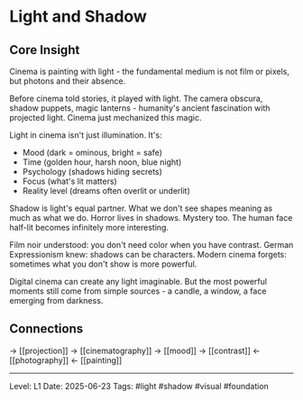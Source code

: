 # Light and Shadow

## Core Insight
Cinema is painting with light - the fundamental medium is not film or pixels, but photons and their absence.

Before cinema told stories, it played with light. The camera obscura, shadow puppets, magic lanterns - humanity's ancient fascination with projected light. Cinema just mechanized this magic.

Light in cinema isn't just illumination. It's:
- Mood (dark = ominous, bright = safe)
- Time (golden hour, harsh noon, blue night)
- Psychology (shadows hiding secrets)
- Focus (what's lit matters)
- Reality level (dreams often overlit or underlit)

Shadow is light's equal partner. What we don't see shapes meaning as much as what we do. Horror lives in shadows. Mystery too. The human face half-lit becomes infinitely more interesting.

Film noir understood: you don't need color when you have contrast. German Expressionism knew: shadows can be characters. Modern cinema forgets: sometimes what you don't show is more powerful.

Digital cinema can create any light imaginable. But the most powerful moments still come from simple sources - a candle, a window, a face emerging from darkness.

## Connections
→ [[projection]]
→ [[cinematography]]
→ [[mood]]
→ [[contrast]]
← [[photography]]
← [[painting]]

---
Level: L1
Date: 2025-06-23
Tags: #light #shadow #visual #foundation
